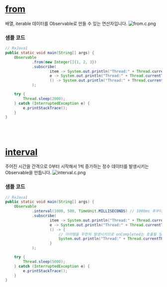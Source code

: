 # [from](http://reactivex.io/documentation/operators/from.html)
배열, iterable 데이터를 Observable로 만들 수 있는 연산자입니다. 
![from.c.png](http://reactivex.io/documentation/ko/operators/images/from.c.png)

### 샘플 코드
```java
// RxJava1
public static void main(String[] args) {
    Observable
            .from(new Integer[]{1, 2, 3})
            .subscribe(
                    item -> System.out.println("Thread:" + Thread.currentThread().getName() + "\tonNext: " + item),
                    e -> System.out.println("Thread:" + Thread.currentThread().getName() + "\tonError: " + e.getMessage()),
                    () -> System.out.println("Thread:" + Thread.currentThread().getName() + "\tonCompleted")
            );

    try {
        Thread.sleep(2000);
    } catch (InterruptedException e) {
        e.printStackTrace();
    }
}
```
<br>
<br>

# [interval](http://reactivex.io/documentation/operators/interval.html)
주어진 시간을 간격으로 0부터 시작해서 1씩 증가하는 정수 데이터를 발생시키는 Observable을 만듭니다.
![interval.c.png](http://reactivex.io/documentation/operators/images/interval.c.png)

### 샘플 코드
```java
// RxJava1
public static void main(String[] args) {
    Observable
            .interval(1000, 500, TimeUnit.MILLISECONDS) // 1000ms 후부터 500ms마다 onNext
            .subscribe(
                    item -> System.out.println("Thread:" + Thread.currentThread().getName() + "\tonNext: " + item),
                    e -> System.out.println("Thread:" + Thread.currentThread().getName() + "\tonError: " + e.getMessage()),
                    () -> {
                        // 아이템을 무한히 발생시키므로 onCompleted는 호출될 일이 없습니다.
                        System.out.println("Thread:" + Thread.currentThread().getName() + "\tonCompleted");
                    }
            );

    try {
        Thread.sleep(5000);
    } catch (InterruptedException e) {
        e.printStackTrace();
    }
}
```
